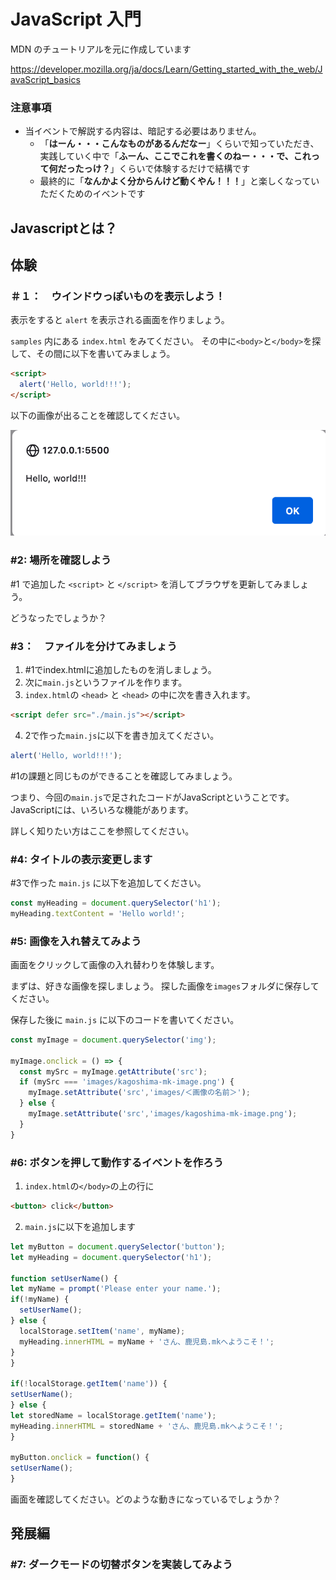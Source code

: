 # JavaScript 入門

MDN のチュートリアルを元に作成しています

https://developer.mozilla.org/ja/docs/Learn/Getting_started_with_the_web/JavaScript_basics

### 注意事項

- 当イベントで解説する内容は、暗記する必要はありません。
  - 「**はーん・・・こんなものがあるんだなー**」くらいで知っていただき、実践していく中で「**ふーん、ここでこれを書くのねー・・・で、これって何だったっけ？**」くらいで体験するだけで結構です
  - 最終的に「**なんかよく分からんけど動くやん！！！**」と楽しくなっていただくためのイベントです


## Javascriptとは？


## 体験

### ＃１：　ウインドウっぽいものを表示しよう！

表示をすると `alert` を表示される画面を作りましょう。

`samples` 内にある `index.html` をみてください。
その中に`<body>`と`</body>`を探して、その間に以下を書いてみましょう。

```html
<script>
  alert('Hello, world!!!');
</script>
```

以下の画像が出ることを確認してください。

![img](./%231_image.png)

### #2: 場所を確認しよう

#1 で追加した `<script>` と `</script>` を消してブラウザを更新してみましょう。

どうなったでしょうか？

### #3：　ファイルを分けてみましょう

1. #1でindex.htmlに追加したものを消しましょう。
2. 次に`main.js`というファイルを作ります。
3. `index.html`の `<head>` と `<head>` の中に次を書き入れます。

  ```html
  <script defer src="./main.js"></script>
  ```
4. 2で作った`main.js`に以下を書き加えてください。

```js
alert('Hello, world!!!');
```

#1の課題と同じものができることを確認してみましょう。

つまり、今回の`main.js`で足されたコードがJavaScriptということです。
JavaScriptには、いろいろな機能があります。

詳しく知りたい方はここを参照してください。

### #4: タイトルの表示変更します

#3で作った `main.js` に以下を追加してください。

```js
const myHeading = document.querySelector('h1');
myHeading.textContent = 'Hello world!';
```

### #5: 画像を入れ替えてみよう

画面をクリックして画像の入れ替わりを体験します。

まずは、好きな画像を探しましょう。
探した画像を`images`フォルダに保存してください。

保存した後に `main.js` に以下のコードを書いてください。

```js
const myImage = document.querySelector('img');

myImage.onclick = () => {
  const mySrc = myImage.getAttribute('src');
  if (mySrc === 'images/kagoshima-mk-image.png') {
    myImage.setAttribute('src','images/＜画像の名前＞');
  } else {
    myImage.setAttribute('src','images/kagoshima-mk-image.png');
  }
}
```

### #6: ボタンを押して動作するイベントを作ろう

1. `index.html`の`</body>`の上の行に
  ```html
  <button> click</button>
  ```
2. `main.js`に以下を追加します
  ```js
let myButton = document.querySelector('button');
let myHeading = document.querySelector('h1');

function setUserName() {
  let myName = prompt('Please enter your name.');
  if(!myName) {
    setUserName();
  } else {
    localStorage.setItem('name', myName);
    myHeading.innerHTML = myName + 'さん、鹿児島.mkへようこそ！';
  }
}

if(!localStorage.getItem('name')) {
  setUserName();
} else {
  let storedName = localStorage.getItem('name');
  myHeading.innerHTML = storedName + 'さん、鹿児島.mkへようこそ！';
}

myButton.onclick = function() {
  setUserName();
}
  ```

画面を確認してください。どのような動きになっているでしょうか？

## 発展編

### #7: ダークモードの切替ボタンを実装してみよう
